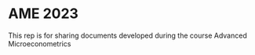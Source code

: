 # AME 2023

This rep is for sharing documents developed during the course Advanced Microeconometrics
